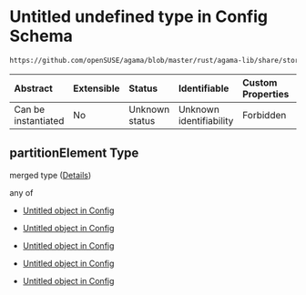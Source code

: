 # Untitled undefined type in Config Schema

```txt
https://github.com/openSUSE/agama/blob/master/rust/agama-lib/share/storage.schema.json#/$defs/partitionElement
```



| Abstract            | Extensible | Status         | Identifiable            | Custom Properties | Additional Properties | Access Restrictions | Defined In                                                          |
| :------------------ | :--------- | :------------- | :---------------------- | :---------------- | :-------------------- | :------------------ | :------------------------------------------------------------------ |
| Can be instantiated | No         | Unknown status | Unknown identifiability | Forbidden         | Allowed               | none                | [storage.schema.json\*](storage.schema.json "open original schema") |

## partitionElement Type

merged type ([Details](storage-1-defs-partitionelement.md))

any of

* [Untitled object in Config](storage-1-defs-simplevolumesgenerator.md "check type definition")

* [Untitled object in Config](storage-1-defs-advancedpartitionsgenerator.md "check type definition")

* [Untitled object in Config](storage-1-defs-regularpartition.md "check type definition")

* [Untitled object in Config](storage-1-defs-partitiontodelete.md "check type definition")

* [Untitled object in Config](storage-1-defs-partitiontodeleteifneeded.md "check type definition")
